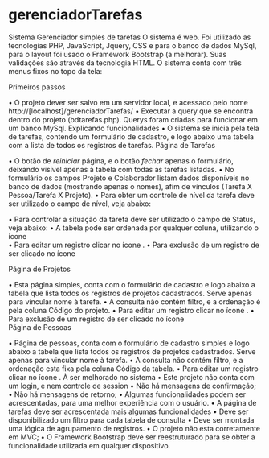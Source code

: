# gerenciadorTarefas
Sistema Gerenciador simples de tarefas
O sistema é web. Foi utilizado as tecnologias PHP, JavaScript, Jquery, CSS e para o banco de dados MySql, para o layout foi usado o Framework Bootstrap (a melhorar).
 Suas validações são através da tecnologia HTML. 
O sistema conta com três menus fixos no topo da tela:
 
Primeiros passos 

•	O projeto dever ser salvo em um servidor local, e acessado pelo nome http://[localhost]/gerenciadorTarefas/
•	Executar a query que se encontra dentro do projeto (bdtarefas.php). Querys foram criadas para funcionar em um banco MySql.
Explicando funcionalidades
•	O sistema se inicia pela tela de tarefas, contendo um formulário de cadastro, e logo abaixo uma tabela com a lista de todos os registros de tarefas.
Página de Tarefas 
 
•	O botão de *reiniciar* página, e o botão *fechar* apenas o formulário, deixando visível apenas à tabela com todas as tarefas listadas.
•	No formulário os campos Projeto e Colaborador listam dados disponíveis no banco de dados (mostrando apenas o nomes), afim de vínculos (Tarefa X Pessoa/Tarefa X Projeto).
•	Para obter um controle de nível da tarefa deve ser utilizado o campo de nível, veja abaixo:
 
•	Para controlar a situação da tarefa deve ser utilizado o campo de Status, veja abaixo: 
•	A tabela pode ser ordenada por qualquer coluna, utilizando o ícone  
•	Para editar um registro clicar no ícone  .
•	Para exclusão de um registro de ser clicado no ícone  


Página de Projetos 

•	Esta página simples, conta com o formulário de cadastro e logo abaixo a tabela que lista todos os registros de projetos cadastrados. Serve apenas para vincular nome à tarefa.
•	A consulta não contém filtro, e a ordenação é pela coluna Código do projeto.
•	Para editar um registro clicar no ícone  .
•	Para exclusão de um registro de ser clicado no ícone  
Página de Pessoas



•	Página de pessoas, conta com o formulário de cadastro simples e logo abaixo a tabela que lista todos os registros de projetos cadastrados. Serve apenas para vincular nome à tarefa.
•	A consulta não contém filtro, e a ordenação esta fixa pela coluna Código da tabela.
•	Para editar um registro clicar no ícone  .
À ser melhorado no sistema
•	Este projeto não conta com um login, e nem controle de session
•	Não há mensagens de confirmação;
•	Não há mensagens de retorno;
•	Algumas funcionalidades podem ser acrescentadas, para uma melhor experiência com o usuário. 
•	A página de tarefas deve ser acrescentada mais algumas funcionalidades
•	Deve ser disponibilizado um filtro para cada tabela de consulta
•	Deve ser montada uma lógica de agrupamento de registros.
•	O projeto não esta corretamente em MVC;
•	O Framework Bootstrap deve ser reestruturado para se obter a funcionalidade utilizada em qualquer dispositivo.
